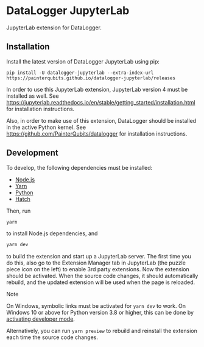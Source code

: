 # DataLogger JupyterLab

JupyterLab extension for DataLogger.

## Installation

Install the latest version of DataLogger JupyterLab using pip:

```
pip install -U datalogger-jupyterlab --extra-index-url https://painterqubits.github.io/datalogger-jupyterlab/releases
```

In order to use this JupyterLab extension, JupyterLab version 4 must be installed as well.
See https://jupyterlab.readthedocs.io/en/stable/getting_started/installation.html for
installation instructions.

Also, in order to make use of this extension, DataLogger should be installed in the active
Python kernel. See https://github.com/PainterQubits/datalogger for installation
instructions.

## Development

To develop, the following dependencies must be installed:

- [Node.js](https://nodejs.org/en/download)
- [Yarn](https://yarnpkg.com/getting-started/install)
- [Python](https://www.python.org/downloads/)
- [Hatch](https://hatch.pypa.io/latest/install/)

Then, run

```bash
yarn
```

to install Node.js dependencies, and

```bash
yarn dev
```

to build the extension and start up a JupyterLab server. The first time you do this, also
go to the Extension Manager tab in JupyterLab (the puzzle piece icon on the left) to
enable 3rd party extensions. Now the extension should be activated. When the source code
changes, it should automatically rebuild, and the updated extension will be used when the
page is reloaded.

> [!NOTE]  
> On Windows, symbolic links must be activated for `yarn dev` to work. On Windows 10 or
> above for Python version 3.8 or higher, this can be done by
> [activating developer mode](https://learn.microsoft.com/en-us/windows/apps/get-started/enable-your-device-for-development).
>
> Alternatively, you can run `yarn preview` to rebuild and reinstall the extension each
> time the source code changes.
